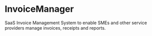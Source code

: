 InvoiceManager
==============

SaaS Invoice Management System to enable SMEs and other service providers manage invoices, receipts and reports. 